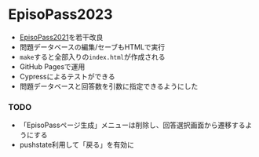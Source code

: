 <h1>EpisoPass2023</h1>

<ul>
  <li><a href="https://GitHub.com/masui/EpisoPass2021">EpisoPass2021</a>を若干改良</li>
  <li>問題データベースの編集/セーブもHTMLで実行</li>
  <li><code>make</code>すると全部入りの<code>index.html</code>が作成される
  <li>GitHub Pagesで運用</li>
  <li>Cypressによるテストができる</li>
  <li>問題データベースと回答数を引数に指定できるようにした</li>
</ul>

<h3>TODO</h3>

<ul>
  <li>「EpisoPassページ生成」メニューは削除し、回答選択画面から遷移するようにする
  <li>pushstate利用して「戻る」を有効に</li>
</ul>


